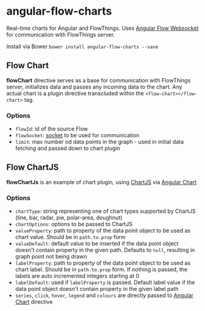 # angular-flow-charts

Real-time charts for Angular and FlowThings. Uses [Angular Flow Websocket](https://github.com/Sljux/angular-flow-websocket)
for communication with FlowThings server.

Install via Bower `bower install angular-flow-charts --save`

## Flow Chart
__flowChart__ directive serves as a base for communication with FlowThings server, initializes data and passes any incoming data to the chart.
Any actual chart is a plugin directive transcluded within the `<flow-chart></flow-chart>` tag.

### Options
- `flowId`: id of the source Flow
- `flowSocket`: [socket](https://github.com/Sljux/angular-flow-websocket) to be used for communication
- `limit`: max number od data points in the graph - used in initial data fetching and passed down to chart plugin

## Flow ChartJS
__flowChartJs__ is an example of chart plugin, using [ChartJS](https://github.com/nnnick/Chart.js) via [Angular Chart](http://jtblin.github.io/angular-chart.js/)

### Options
- `chartType`: string representing one of chart types supported by ChartJS (line, bar, radar, pie, polar-area, doughnut)
- `chartOptions`: options to be passed to ChartJS
- `valueProperty`: path to property of the data point object to be used as chart value. Should be in `path.to.prop` form
- `valueDefault`: default value to be inserted if the data point object doesn't contain property in the given path. 
Defaults to `null`, resulting in graph point not being drawn 
- `labelProperty`: path to property of the data point object to be used as chart label. Should be in `path.to.prop` form.
If nothing is passed, the labels are auto incremented integers starting at 0
- `labelDefault`: used if `labelProperty` is passed. Default label value if the data point object doesn't contain property in the given label path
- `series`, `click`, `hover`, `legend` and `colours` are directly passed to [Angular Chart](http://jtblin.github.io/angular-chart.js/) directive